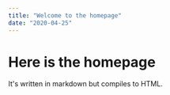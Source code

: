 ```yaml
---
title: "Welcome to the homepage"
date: "2020-04-25"
---
```

# Here is the homepage

It's written in markdown but compiles to HTML.